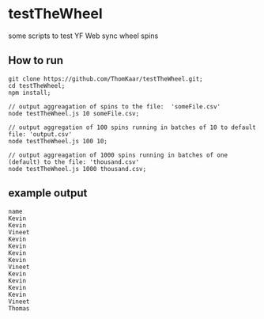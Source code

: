 # testTheWheel
some scripts to test YF Web sync wheel spins


## How to run 
```
git clone https://github.com/ThomKaar/testTheWheel.git;
cd testTheWheel;
npm install;

// output aggreagation of spins to the file:  'someFile.csv'
node testTheWheel.js 10 someFile.csv;

// output aggregation of 100 spins running in batches of 10 to default file: 'output.csv'
node testTheWheel.js 100 10;

// output aggreagation of 1000 spins running in batches of one (default) to the file: 'thousand.csv'
node testTheWheel.js 1000 thousand.csv;
```


## example output
```
name
Kevin
Kevin
Vineet
Kevin
Kevin
Kevin
Kevin
Vineet
Kevin
Kevin
Kevin
Kevin
Vineet
Thomas
```
